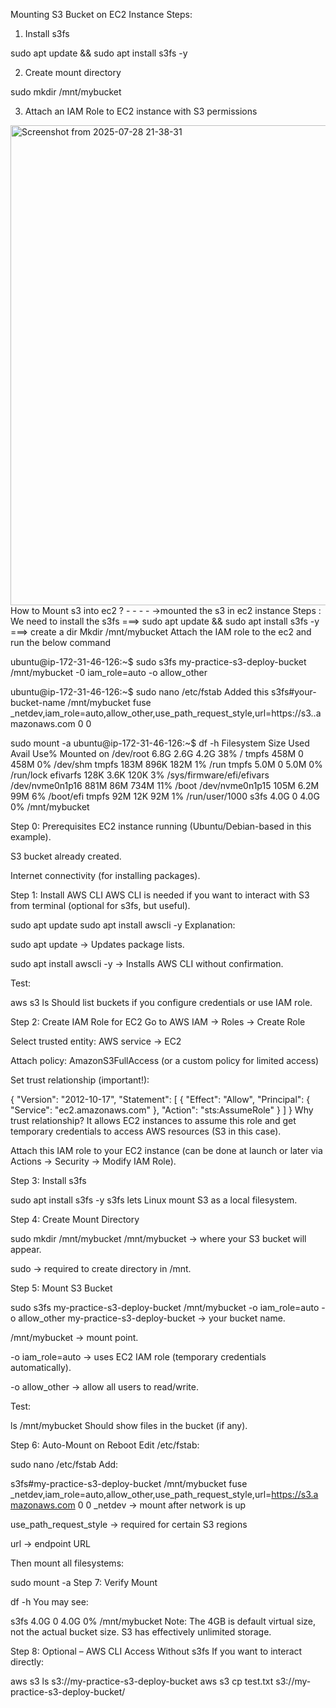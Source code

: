 Mounting S3 Bucket on EC2 Instance
 Steps:
1. Install s3fs

sudo apt update && sudo apt install s3fs -y

2. Create mount directory

sudo mkdir /mnt/mybucket

3. Attach an IAM Role to EC2 instance with S3 permissions
<img width="1366" height="768" alt="Screenshot from 2025-07-28 21-38-31" src="https://github.com/user-attachments/assets/815465c1-175e-47d3-9cea-ac50820fb8ad" />
How to Mount s3 into ec2 ?
- - - - ->mounted the s3 in ec2 instance 
Steps : 
 We need to install the s3fs 
===> sudo apt update && sudo apt install s3fs -y
===> create a dir 
      Mkdir /mnt/mybucket 
Attach the IAM role to the ec2 and run the below command 

ubuntu@ip-172-31-46-126:~$ sudo s3fs my-practice-s3-deploy-bucket /mnt/mybucket -0 iam_role=auto -o allow_other

ubuntu@ip-172-31-46-126:~$ sudo nano /etc/fstab
Added this 
s3fs#your-bucket-name /mnt/mybucket fuse _netdev,iam_role=auto,allow_other,use_path_request_style,url=https://s3.<region>.amazonaws.com 0 0

 sudo mount -a
ubuntu@ip-172-31-46-126:~$ df -h
Filesystem       Size  Used Avail Use% Mounted on
/dev/root        6.8G  2.6G  4.2G  38% /
tmpfs            458M     0  458M   0% /dev/shm
tmpfs            183M  896K  182M   1% /run
tmpfs            5.0M     0  5.0M   0% /run/lock
efivarfs         128K  3.6K  120K   3% /sys/firmware/efi/efivars
/dev/nvme0n1p16  881M   86M  734M  11% /boot
/dev/nvme0n1p15  105M  6.2M   99M   6% /boot/efi
tmpfs             92M   12K   92M   1% /run/user/1000
s3fs             4.0G     0  4.0G   0% /mnt/mybucket


Step 0: Prerequisites
EC2 instance running (Ubuntu/Debian-based in this example).

S3 bucket already created.

Internet connectivity (for installing packages).

Step 1: Install AWS CLI
AWS CLI is needed if you want to interact with S3 from terminal (optional for s3fs, but useful).

sudo apt update
sudo apt install awscli -y
Explanation:

sudo apt update → Updates package lists.

sudo apt install awscli -y → Installs AWS CLI without confirmation.

Test:


aws s3 ls
Should list buckets if you configure credentials or use IAM role.

Step 2: Create IAM Role for EC2
Go to AWS IAM → Roles → Create Role

Select trusted entity: AWS service → EC2

Attach policy: AmazonS3FullAccess (or a custom policy for limited access)

Set trust relationship (important!):


{
  "Version": "2012-10-17",
  "Statement": [
    {
      "Effect": "Allow",
      "Principal": { "Service": "ec2.amazonaws.com" },
      "Action": "sts:AssumeRole"
    }
  ]
}
Why trust relationship?
It allows EC2 instances to assume this role and get temporary credentials to access AWS resources (S3 in this case).

Attach this IAM role to your EC2 instance (can be done at launch or later via Actions → Security → Modify IAM Role).

Step 3: Install s3fs

sudo apt install s3fs -y
s3fs lets Linux mount S3 as a local filesystem.

Step 4: Create Mount Directory

sudo mkdir /mnt/mybucket
/mnt/mybucket → where your S3 bucket will appear.

sudo → required to create directory in /mnt.

Step 5: Mount S3 Bucket

sudo s3fs my-practice-s3-deploy-bucket /mnt/mybucket -o iam_role=auto -o allow_other
my-practice-s3-deploy-bucket → your bucket name.

/mnt/mybucket → mount point.

-o iam_role=auto → uses EC2 IAM role (temporary credentials automatically).

-o allow_other → allow all users to read/write.

Test:


ls /mnt/mybucket
Should show files in the bucket (if any).

Step 6: Auto-Mount on Reboot
Edit /etc/fstab:


sudo nano /etc/fstab
Add:

s3fs#my-practice-s3-deploy-bucket /mnt/mybucket fuse _netdev,iam_role=auto,allow_other,use_path_request_style,url=https://s3.amazonaws.com 0 0
_netdev → mount after network is up

use_path_request_style → required for certain S3 regions

url → endpoint URL

Then mount all filesystems:

sudo mount -a
Step 7: Verify Mount

df -h
You may see:


s3fs 4.0G 0 4.0G 0% /mnt/mybucket
Note: The 4GB is default virtual size, not the actual bucket size. S3 has effectively unlimited storage.

Step 8: Optional – AWS CLI Access Without s3fs
If you want to interact directly:


aws s3 ls s3://my-practice-s3-deploy-bucket
aws s3 cp test.txt s3://my-practice-s3-deploy-bucket/

